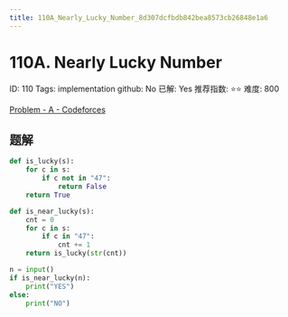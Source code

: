 ```yaml
---
title: 110A_Nearly_Lucky_Number_8d307dcfbdb842bea8573cb26848e1a6
---
```


# 110A. Nearly Lucky Number

ID: 110
Tags: implementation
github: No
已解: Yes
推荐指数: ⭐⭐
难度: 800

[Problem - A - Codeforces](http://codeforces.com/contest/110/problem/A)

## 题解

```python
def is_lucky(s):
    for c in s:
        if c not in "47":
            return False
    return True

def is_near_lucky(s):
    cnt = 0
    for c in s:
        if c in "47":
            cnt += 1
    return is_lucky(str(cnt))

n = input()
if is_near_lucky(n):
    print("YES")
else:
    print("NO")
```